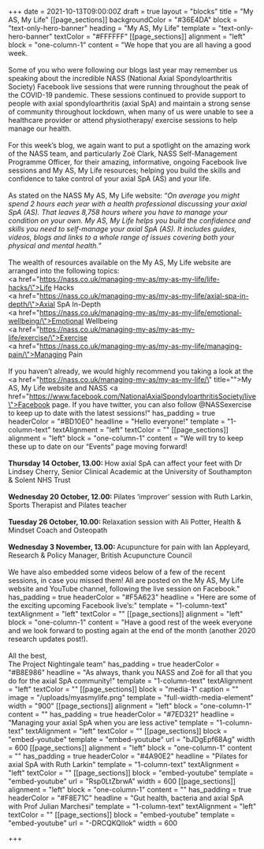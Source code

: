 +++
date = 2021-10-13T09:00:00Z
draft = true
layout = "blocks"
title = "My AS, My Life"
[[page_sections]]
backgroundColor = "#36E4DA"
block = "text-only-hero-banner"
heading = "My AS, My Life"
template = "text-only-hero-banner"
textColor = "#FFFFFF"
[[page_sections]]
alignment = "left"
block = "one-column-1"
content = "We hope that you are all having a good week.<br><br>Some of you who were following our blogs last year may remember us speaking about the incredible NASS (National Axial Spondyloarthritis Society) Facebook live sessions that were running throughout the peak of the COVID-19 pandemic. These sessions continued to provide support to people with axial spondyloarthritis (axial SpA) and maintain a strong sense of community throughout lockdown, when many of us were unable to see a healthcare provider or attend physiotherapy/ exercise sessions to help manage our health.<br><br>For this week’s blog, we again want to put a spotlight on the amazing work of the NASS team, and particularly Zoë Clark, NASS Self-Management Programme Officer, for their amazing, informative, ongoing Facebook live sessions and My AS, My Life resources; helping you build the skills and confidence to take control of your axial SpA (AS) and your life.<br><br>As stated on the NASS My AS, My Life website: “<em>On average you might spend 2 hours each year with a health professional discussing your axial SpA (AS). That leaves 8,758 hours where you have to manage your condition on your own. My AS, My Life helps you build the confidence and skills you need to self-manage your axial SpA (AS). It includes guides, videos, blogs and links to a whole range of issues covering both your physical and mental health.</em>”<br><br>The wealth of resources available on the My AS, My Life website are arranged into the following topics:<br><a href=\"https://nass.co.uk/managing-my-as/my-as-my-life/life-hacks/\">Life Hacks</a><br><a href=\"https://nass.co.uk/managing-my-as/my-as-my-life/axial-spa-in-depth/\">Axial SpA In-Depth</a><br><a href=\"https://nass.co.uk/managing-my-as/my-as-my-life/emotional-wellbeing/\">Emotional Wellbeing</a><br><a href=\"https://nass.co.uk/managing-my-as/my-as-my-life/exercise/\">Exercise</a><br><a href=\"https://nass.co.uk/managing-my-as/my-as-my-life/managing-pain/\">Managing Pain</a><br><br>If you haven’t already, we would highly recommend you taking a look at the <a href=\"https://nass.co.uk/managing-my-as/my-as-my-life/\" title=\"\">My AS, My Life website</a> and NASS <a href=\"https://www.facebook.com/NationalAxialSpondyloarthritisSociety/live\">Facebook page</a>. If you have twitter, you can also follow @NASSexercise to keep up to date with the latest sessions!"
has_padding = true
headerColor = "#BD10E0"
headline = "Hello everyone!"
template = "1-column-text"
textAlignment = "left"
textColor = ""
[[page_sections]]
alignment = "left"
block = "one-column-1"
content = "We will try to keep these up to date on our “Events” page moving forward!<br><strong><br>Thursday 14 October, 13.00: </strong>How axial SpA can affect your feet with Dr Lindsey Cherry, Senior Clinical Academic at the University of Southampton &amp; Solent NHS Trust<br><br><strong>Wednesday 20 October, 12.00: </strong>Pilates ‘improver’ session with Ruth Larkin, Sports Therapist and Pilates teacher<br><br><strong>Tuesday 26 October, 10.00: </strong>Relaxation session with Ali Potter, Health &amp; Mindset Coach and Osteopath<br><br><strong>Wednesday 3 November, 13.00: </strong>Acupuncture for pain with Ian Appleyard, Research &amp; Policy Manager, British Acupuncture Council<br><br>We have also embedded some videos below of a few of the recent sessions, in case you missed them! All are posted on the My AS, My Life website and YouTube channel, following the live session on Facebook."
has_padding = true
headerColor = "#F5A623"
headline = "Here are some of the exciting upcoming Facebook live’s:"
template = "1-column-text"
textAlignment = "left"
textColor = ""
[[page_sections]]
alignment = "left"
block = "one-column-1"
content = "Have a good rest of the week everyone and we look forward to posting again at the end of the month (another 2020 research updates post!).<br><br>All the best,<br>The Project Nightingale team"
has_padding = true
headerColor = "#B8E986"
headline = "As always, thank you NASS and Zoë for all that you do for the axial SpA community!"
template = "1-column-text"
textAlignment = "left"
textColor = ""
[[page_sections]]
block = "media-1"
caption = ""
image = "/uploads/myasmylife.png"
template = "full-width-media-element"
width = "900"
[[page_sections]]
alignment = "left"
block = "one-column-1"
content = ""
has_padding = true
headerColor = "#7ED321"
headline = "Managing your axial SpA when you are less active"
template = "1-column-text"
textAlignment = "left"
textColor = ""
[[page_sections]]
block = "embed-youtube"
template = "embed-youtube"
url = "bJDgEpf68Ag"
width = 600
[[page_sections]]
alignment = "left"
block = "one-column-1"
content = ""
has_padding = true
headerColor = "#4A90E2"
headline = "Pilates for axial SpA with Ruth Larkin"
template = "1-column-text"
textAlignment = "left"
textColor = ""
[[page_sections]]
block = "embed-youtube"
template = "embed-youtube"
url = "Rsp0LtZbrwA"
width = 600
[[page_sections]]
alignment = "left"
block = "one-column-1"
content = ""
has_padding = true
headerColor = "#F8E71C"
headline = "Gut health, bacteria and axial SpA with Prof Julian Marchesi"
template = "1-column-text"
textAlignment = "left"
textColor = ""
[[page_sections]]
block = "embed-youtube"
template = "embed-youtube"
url = "-DRCQKQlIok"
width = 600

+++
